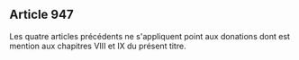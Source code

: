 Article 947
----
Les quatre articles précédents ne s'appliquent point aux donations dont est
mention aux chapitres VIII et IX du présent titre.
